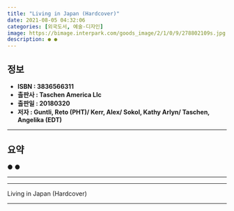 ```yaml
---
title: "Living in Japan (Hardcover)"
date: 2021-08-05 04:32:06
categories: [외국도서, 예술-디자인]
image: https://bimage.interpark.com/goods_image/2/1/0/9/278802109s.jpg
description: ● ●
---
```


## **정보**

- **ISBN : 3836566311**
- **출판사 : Taschen America Llc**
- **출판일 : 20180320**
- **저자 : Guntli, Reto (PHT)/ Kerr, Alex/ Sokol, Kathy Arlyn/ Taschen, Angelika (EDT)**

------



## **요약**

●  ●  

------



------


Living in Japan (Hardcover) 

------


